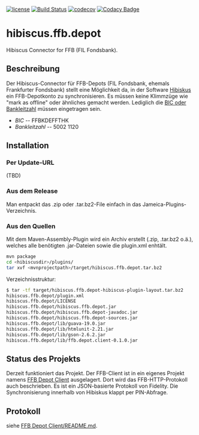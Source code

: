 [![license](https://img.shields.io/badge/Licence-GPLv2%2B-brightgreen.svg)]() [![Build Status](https://travis-ci.org/bmhm/hibiscus.ffb.depot.svg?branch=master)](https://travis-ci.org/bmhm/hibiscus.ffb.depot) [![codecov](https://codecov.io/gh/bmhm/hibiscus.ffb.depot/branch/master/graph/badge.svg)](https://codecov.io/gh/bmhm/hibiscus.ffb.depot) [![Codacy Badge](https://api.codacy.com/project/badge/Grade/19baee31526d4429a038962efbf4e395)](https://www.codacy.com/app/bmarwell/hibiscus-ffb-depot?utm_source=github.com&amp;utm_medium=referral&amp;utm_content=bmhm/hibiscus.ffb.depot&amp;utm_campaign=Badge_Grade) 

# hibiscus.ffb.depot
Hibiscus Connector for FFB (FIL Fondsbank).

## Beschreibung
Der Hibiscus-Connector für FFB-Depots (FIL Fondsbank, ehemals Frankfurter Fondsbank) stellt eine Möglichkeit da, in der Software [Hibiskus](https://github.com/willuhn/hibiscus) ein FFB-Depotkonto zu synchronisieren. Es müssen keine Klimmzüge wie "mark as offline" oder ähnliches gemacht werden. Lediglich die [BIC oder Bankleitzahl](https://www.sparkasse.de/service/sepa.html) müssen eingetragen sein.

 * *BIC* -- FFBKDEFFTHK
 * *Bankleitzahl* -- 5002 1120

## Installation

### Per Update-URL
(TBD)


### Aus dem Release
Man entpackt das .zip oder .tar.bz2-File einfach in das Jameica-Plugins-Verzeichnis.


### Aus den Quellen
Mit dem Maven-Assembly-Plugin wird ein Archiv erstellt (.zip, .tar.bz2 o.ä.), welches alle benötigten .jar-Dateien sowie die plugin.xml enhtält.
```bash
mvn package
cd <hibiscusdir>/plugins/
tar xvf <mvnprojectpath>/target/hibiscus.ffb.depot.tar.bz2
```

Verzeichnisstruktur:
```bash
$ tar -tf target/hibiscus.ffb.depot-hibiscus-plugin-layout.tar.bz2 
hibiscus.ffb.depot/plugin.xml
hibiscus.ffb.depot/LICENSE
hibiscus.ffb.depot/hibiscus.ffb.depot.jar
hibiscus.ffb.depot/hibiscus.ffb.depot-javadoc.jar
hibiscus.ffb.depot/hibiscus.ffb.depot-sources.jar
hibiscus.ffb.depot/lib/guava-19.0.jar
hibiscus.ffb.depot/lib/htmlunit-2.21.jar
hibiscus.ffb.depot/lib/gson-2.6.2.jar
hibiscus.ffb.depot/lib/ffb.depot.client-0.1.0.jar
```

## Status des Projekts
Derzeit funktioniert das Projekt. Der FFB-Client ist in ein eigenes Projekt namens [FFB Depot Client](https://github.com/bmhm/ffb.depot.client/) ausgelagert. Dort wird das FFB-HTTP-Protokoll auch beschrieben. Es ist ein JSON-basierte Protokoll von Fidelity.
Die Synchronisierung innerhalb von Hibiskus klappt per PIN-Abfrage.


## Protokoll
siehe [FFB Depot Client/README.md](https://github.com/bmhm/ffb.depot.client/blob/master/README.md).
